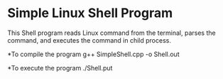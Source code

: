# Simple Linux Shell Program

This Shell program reads Linux command from the terminal, parses the command, and executes the command in child process. 

*To compile the program
 g++ SimpleShell.cpp -o Shell.out
 
 *To execute the program
 ./Shell.put
